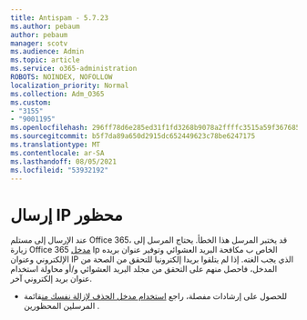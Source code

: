 ```yaml
---
title: Antispam - 5.7.23
ms.author: pebaum
author: pebaum
manager: scotv
ms.audience: Admin
ms.topic: article
ms.service: o365-administration
ROBOTS: NOINDEX, NOFOLLOW
localization_priority: Normal
ms.collection: Adm_O365
ms.custom:
- "3155"
- "9001195"
ms.openlocfilehash: 296ff78d6e285ed31f1fd3268b9078a2ffffc3515a59f367685d054fc76bcc4c
ms.sourcegitcommit: b5f7da89a650d2915dc652449623c78be6247175
ms.translationtype: MT
ms.contentlocale: ar-SA
ms.lasthandoff: 08/05/2021
ms.locfileid: "53932192"
---
```

# <a name="banned-sending-ip"></a>إرسال IP محظور

عند الإرسال إلى مستلم Office 365، قد يختبر المرسل هذا الخطأ. يحتاج المرسل إلى زيارة Office 365 [مدخل](https://sender.office.com/) Ip الخاص ب مكافحة البريد العشوائي وتوفير عنوان بريده الإلكتروني وعنوان IP الذي يجب الغته. إذا لم يتلقوا بريدا إلكترونيا للتحقق من الصحة من المدخل، فاحصل منهم على التحقق من مجلد البريد العشوائي و/أو محاولة استخدام عنوان بريد إلكتروني آخر. 

- للحصول على إرشادات مفصلة، راجع [استخدام مدخل الحذف لإزالة نفسك من](https://docs.microsoft.com/microsoft-365/security/office-365-security/use-the-delist-portal-to-remove-yourself-from-the-office-365-blocked-senders-lis?view=o365-worldwide)قائمة المرسلين المحظورين .
